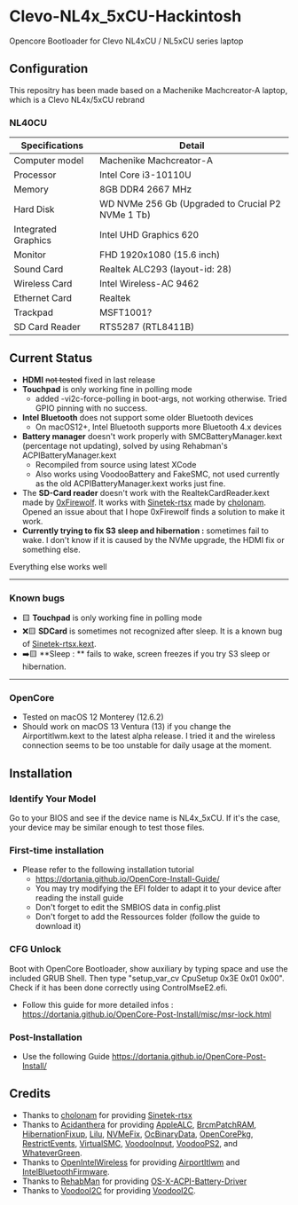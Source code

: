 # Clevo-NL4x_5xCU-Hackintosh
Opencore Bootloader for Clevo NL4xCU / NL5xCU series laptop

## Configuration

This repositry has been made based on a Machenike Machcreator-A laptop, which is a Clevo NL4x/5xCU rebrand

### NL40CU

| Specifications | Detail                                                  |
| ------------------- | ------------------------------------------- |
| Computer model | Machenike Machcreator-A |
| Processor | Intel Core i3-10110U |
| Memory | 8GB DDR4 2667 MHz |
| Hard Disk | WD NVMe 256 Gb (Upgraded to Crucial P2 NVMe 1 Tb)|
| Integrated Graphics | Intel UHD Graphics 620 |
| Monitor | FHD 1920x1080 (15.6 inch) |
| Sound Card | Realtek ALC293 (layout-id: 28) |
| Wireless Card | Intel Wireless-AC 9462 |
| Ethernet Card | Realtek |
| Trackpad | MSFT1001? |
| SD Card Reader | RTS5287 (RTL8411B) |

## Current Status

- **HDMI** ~~not tested~~ fixed in last release
- **Touchpad** is only working fine in polling mode
  - added -vi2c-force-polling in boot-args, not working otherwise. Tried GPIO pinning with no success.
- **Intel Bluetooth** does not support some older Bluetooth devices
  - On macOS12+, Intel Bluetooth supports more Bluetooth 4.x devices
- **Battery manager** doesn't work properly with SMCBatteryManager.kext (percentage not updating), solved by using Rehabman's ACPIBatteryManager.kext
  - Recompiled from source using latest XCode
  - Also works using VoodooBattery and FakeSMC, not used currently as the old ACPIBatteryManager.kext works just fine.
- The **SD-Card reader** doesn't work with the RealtekCardReader.kext made by [0xFirewolf](https://github.com/0xFirewolf). It works with [Sinetek-rtsx](https://github.com/cholonam/Sinetek-rtsx) made by [cholonam](https://github.com/cholonam). Opened an issue about that I hope 0xFirewolf finds a solution to make it work.
- **Currently trying to fix S3 sleep and hibernation :** sometimes fail to wake. I don't know if it is caused by the NVMe upgrade, the HDMI fix or something else.

Everything else works well

---

### Known bugs

- 🟨 **Touchpad** is only working fine in polling mode
- ❌🟨 **SDCard** is sometimes not recognized after sleep. It is a known bug of [Sinetek-rtsx.kext](https://github.com/cholonam/Sinetek-rtsx).
- ➡️🟨 **Sleep : ** fails to wake, screen freezes if you try S3 sleep or hibernation.

---

### OpenCore

- Tested on macOS 12 Monterey (12.6.2)
- Should work on macOS 13 Ventura (13) if you change the Airportitlwm.kext to the latest alpha release. I tried it and the wireless connection seems to be too unstable for daily usage at the moment.

## Installation

### Identify Your Model 

Go to your BIOS and see if the device name is NL4x_5xCU. If it's the case, your device may be similar enough to test those files.

### First-time installation

- Please refer to the following installation tutorial
  - https://dortania.github.io/OpenCore-Install-Guide/
  - You may try modifying the EFI folder to adapt it to your device after reading the install guide
  - Don't forget to edit the SMBIOS data in config.plist 
  - Don't forget to add the Ressources folder (follow the guide to download it)

### CFG Unlock

Boot with OpenCore Bootloader, show auxiliary by typing space and use the included GRUB Shell. Then type "setup_var_cv CpuSetup 0x3E 0x01 0x00". Check if it has been done correctly using ControlMseE2.efi.
  - Follow this guide for more detailed infos : https://dortania.github.io/OpenCore-Post-Install/misc/msr-lock.html
  
### Post-Installation 

- Use the following Guide https://dortania.github.io/OpenCore-Post-Install/

## Credits

- Thanks to [cholonam](https://github.com/cholonam) for providing [Sinetek-rtsx](https://github.com/cholonam/Sinetek-rtsx)
- Thanks to [Acidanthera](https://github.com/acidanthera) for providing [AppleALC](https://github.com/acidanthera/AppleALC), [BrcmPatchRAM](https://github.com/acidanthera/BrcmPatchRAM), [HibernationFixup](https://github.com/acidanthera/HibernationFixup), [Lilu](https://github.com/acidanthera/Lilu), [NVMeFix](https://github.com/acidanthera/NVMeFix), [OcBinaryData](https://github.com/acidanthera/OcBinaryData), [OpenCorePkg](https://github.com/acidanthera/OpenCorePkg), [RestrictEvents](https://github.com/acidanthera/RestrictEvents), [VirtualSMC](https://github.com/acidanthera/VirtualSMC), [VoodooInput](https://github.com/acidanthera/VoodooInput), [VoodooPS2](https://github.com/acidanthera/VoodooPS2), and [WhateverGreen](https://github.com/acidanthera/WhateverGreen).
- Thanks to [OpenIntelWireless](https://github.com/OpenIntelWireless) for providing [AirportItlwm](https://github.com/OpenIntelWireless/itlwm) and [IntelBluetoothFirmware](https://github.com/OpenIntelWireless/IntelBluetoothFirmware).
- Thanks to [RehabMan](https://github.com/RehabMan) for providing [OS-X-ACPI-Battery-Driver](https://github.com/RehabMan/OS-X-ACPI-Battery-Driver)
- Thanks to [VoodooI2C](https://github.com/VoodooI2C) for providing [VoodooI2C](https://github.com/VoodooI2C/VoodooI2C).
